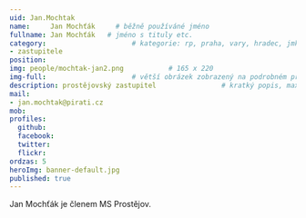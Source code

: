 ```yaml
---
uid: Jan.Mochtak
name:     Jan Mochťák     # běžně používáné jméno
fullname: Jan Mochťák   # jméno s tituly etc.
category:                     # kategorie: rp, praha, vary, hradec, jmk, senat
- zastupitele
position:
img: people/mochtak-jan2.png           # 165 x 220
img-full:                     # větší obrázek zobrazený na podrobném profilu
description: prostějovský zastupitel                # kratký popis, max 160 znaků
mail:
- jan.mochtak@pirati.cz
mob:         
profiles:
  github:
  facebook:       
  twitter:        
  flickr:       
ordzas: 5
heroImg: banner-default.jpg
published: true
---
```

Jan Mochťák je členem MS Prostějov.
